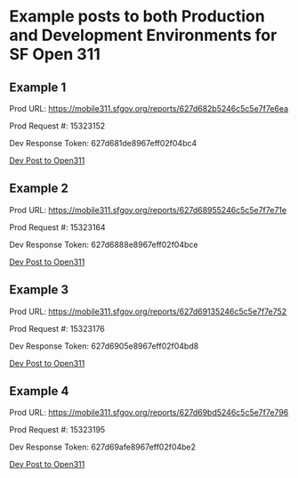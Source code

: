 # Example posts to both Production and Development Environments for SF Open 311

## Example 1
Prod URL: https://mobile311.sfgov.org/reports/627d682b5246c5c5e7f7e6ea

Prod Request #: 15323152

Dev Response Token: 627d681de8967eff02f04bc4

[Dev Post to Open311](example_post_1.txt)

## Example 2
Prod URL: https://mobile311.sfgov.org/reports/627d68955246c5c5e7f7e71e

Prod Request #: 15323164

Dev Response Token: 627d6888e8967eff02f04bce

[Dev Post to Open311](example_post_2.txt)

## Example 3
Prod URL: https://mobile311.sfgov.org/reports/627d69135246c5c5e7f7e752

Prod Request #: 15323176

Dev Response Token: 627d6905e8967eff02f04bd8

[Dev Post to Open311](example_post_3.txt)

## Example 4
Prod URL: https://mobile311.sfgov.org/reports/627d69bd5246c5c5e7f7e796

Prod Request #: 15323195

Dev Response Token: 627d69afe8967eff02f04be2

[Dev Post to Open311](example_post_4.txt)